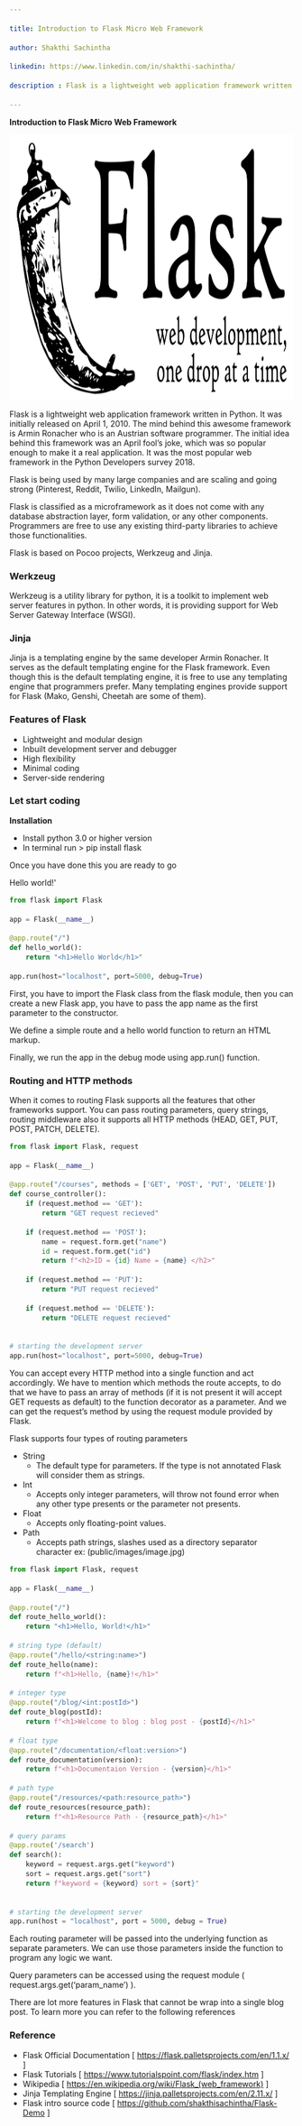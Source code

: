 ```yaml
---

title: Introduction to Flask Micro Web Framework

author: Shakthi Sachintha

linkedin: https://www.linkedin.com/in/shakthi-sachintha/

description : Flask is a lightweight web application framework written in Python. It was initially released on April 1, 2010. The mind behind this awesome framework is Armin Ronacher who is an Austrian software programmer. The initial idea behind this framework was an April fool’s joke, which was so popular enough to make it a real application. It was the most popular web framework in the Python Developers survey 2018.

---
```


**Introduction to Flask Micro Web Framework**

<img src="/img/ss_1_2021_03_19.png" height="470 " width="1200 " />

Flask is a lightweight web application framework written in Python. It was initially released on April 1, 2010. The mind behind this awesome framework is Armin Ronacher who is an Austrian software programmer. The initial idea behind this framework was an April fool’s joke, which was so popular enough to make it a real application. It was the most popular web framework in the Python Developers survey 2018.

Flask is being used by many large companies and are scaling and going strong (Pinterest, Reddit, Twilio, LinkedIn, Mailgun).

Flask is classified as a microframework as it does not come with any database abstraction layer, form validation, or any other components. Programmers are free to use any existing third-party libraries to achieve those functionalities.

Flask is based on Pocoo projects, Werkzeug and Jinja.

### **Werkzeug**

Werkzeug is a utility library for python, it is a toolkit to implement web server features in python. In other words, it is providing support for Web Server Gateway Interface (WSGI).

### **Jinja**

Jinja is a templating engine by the same developer Armin Ronacher. It serves as the default templating engine for the Flask framework. Even though this is the default templating engine, it is free to use any templating engine that programmers prefer. Many templating engines provide support for Flask (Mako, Genshi, Cheetah are some of them).

### **Features of Flask**

- Lightweight and modular design
- Inbuilt development server and debugger
- High flexibility
- Minimal coding
- Server-side rendering

### **Let start coding**

**Installation**

- Install python 3.0 or higher version
- In terminal run > pip install flask

Once you have done this you are ready to go

Hello world!'

```py
from flask import Flask

app = Flask(__name__)

@app.route("/")
def hello_world():
    return "<h1>Hello World</h1>"

app.run(host="localhost", port=5000, debug=True)
```

First, you have to import the Flask class from the flask module, then you can create a new Flask app, you have to pass the app name as the first parameter to the constructor. 

We define a simple route and a hello world function to return an HTML markup.

Finally, we run the app in the debug mode using app.run() function.

### **Routing and HTTP methods**

When it comes to routing Flask supports all the features that other frameworks support. You can pass routing parameters, query strings, routing middleware also it supports all HTTP methods (HEAD, GET, PUT, POST, PATCH, DELETE). 

```py
from flask import Flask, request

app = Flask(__name__)

@app.route("/courses", methods = ['GET', 'POST', 'PUT', 'DELETE'])
def course_controller():
    if (request.method == 'GET'):
        return "GET request recieved"

    if (request.method == 'POST'):
        name = request.form.get("name")
        id = request.form.get("id")
        return f"<h2>ID = {id} Name = {name} </h2>"

    if (request.method == 'PUT'):
        return "PUT request recieved"

    if (request.method == 'DELETE'):
        return "DELETE request recieved"


# starting the development server
app.run(host="localhost", port=5000, debug=True)
```

You can accept every HTTP method into a single function and act accordingly. We have to mention which methods the route accepts, to do that we have to pass an array of methods (if it is not present it will accept GET requests as default) to the function decorator as a parameter.  And we can get the request’s method by using the request module provided by Flask.

Flask supports four types of routing parameters
- String
    - The default type for parameters. If the type is not annotated Flask will consider them as strings.
- Int
    - Accepts only integer parameters, will throw not found error when any other type presents or the parameter not presents.
- Float
    - Accepts only floating-point values.
- Path
    - Accepts path strings, slashes used as a directory separator character
ex: (public/images/image.jpg)

```py
from flask import Flask, request

app = Flask(__name__)

@app.route("/")
def route_hello_world():
    return "<h1>Hello, World!</h1>"

# string type (default)
@app.route("/hello/<string:name>")
def route_hello(name):
    return f"<h1>Hello, {name}!</h1>" 

# integer type
@app.route("/blog/<int:postId>")
def route_blog(postId):
    return f"<h1>Welcome to blog : blog post - {postId}</h1>"

# float type
@app.route("/documentation/<float:version>")
def route_documentation(version):
    return f"<h1>Documentaion Version - {version}</h1>"

# path type
@app.route("/resources/<path:resource_path>")
def route_resources(resource_path):
    return f"<h1>Resource Path - {resource_path}</h1>"

# query params
@app.route('/search')
def search():
    keyword = request.args.get("keyword")
    sort = request.args.get("sort")
    return f"keyword = {keyword} sort = {sort}"


# starting the development server
app.run(host = "localhost", port = 5000, debug = True)
```

Each routing parameter will be passed into the underlying function as separate parameters. We can use those parameters inside the function to program any logic we want.

Query parameters can be accessed using the request module ( request.args.get(‘param_name’) ).

There are lot more features in Flask that cannot be wrap into a single blog post. To learn more you can refer to the following references

### **Reference**

- Flask Official Documentation [ https://flask.palletsprojects.com/en/1.1.x/ ]
- Flask Tutorials [ https://www.tutorialspoint.com/flask/index.htm ]
- Wikipedia [ https://en.wikipedia.org/wiki/Flask_(web_framework) ]
- Jinja Templating Engine [ https://jinja.palletsprojects.com/en/2.11.x/ ]
- Flask intro source code [ https://github.com/shakthisachintha/Flask-Demo ]


